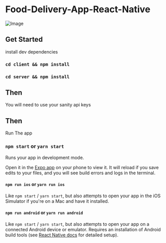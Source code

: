 # Food-Delivery-App-React-Native

![Image](https://cdn.dribbble.com/userupload/6449325/file/original-29ac1c5702ff41e63010311547006bb4.png?compress=1&resize=1600x1200)

## Get Started

install dev dependencies

### `cd client && npm install` 
### `cd server && npm install`

## Then
You will need to use your sanity api keys
## Then

Run The app

### `npm start` or `yarn start`

Runs your app in development mode.

Open it in the [Expo app](https://expo.io) on your phone to view it. It will reload if you save edits to your files, and you will see build errors and logs in the terminal.

#### `npm run ios` or `yarn run ios`

Like `npm start` / `yarn start`, but also attempts to open your app in the iOS Simulator if you're on a Mac and have it installed.

#### `npm run android` or `yarn run android`

Like `npm start` / `yarn start`, but also attempts to open your app on a connected Android device or emulator. Requires an installation of Android build tools (see [React Native docs](https://facebook.github.io/react-native/docs/getting-started.html) for detailed setup).
